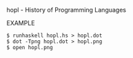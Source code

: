 hopl - History of Programming Languages

EXAMPLE

	$ runhaskell hopl.hs > hopl.dot
	$ dot -Tpng hopl.dot > hopl.png
	$ open hopl.png